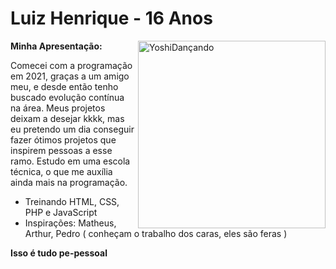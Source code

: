 # Luiz Henrique - 16 Anos #
**Minha Apresentação:**
<img align="right" alt="YoshiDançando" src="https://user-images.githubusercontent.com/92057278/136278424-f30c8734-3398-4598-be8c-c47b2fb70a8c.gif" width='300'>

Comecei com a programação em 2021, graças a um amigo meu, e desde então tenho buscado evolução contínua na área. Meus projetos deixam a desejar kkkk, mas eu pretendo um dia conseguir fazer ótimos projetos que inspirem pessoas a esse ramo. 
Estudo em uma escola técnica, o que me auxília ainda mais na programação. 

- Treinando HTML, CSS, PHP e JavaScript
- Inspirações: Matheus, Arthur, Pedro ( conheçam o trabalho dos caras, eles são feras )



**Isso é tudo pe-pessoal**
